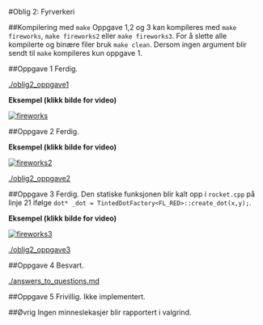 #Oblig 2: Fyrverkeri

##Kompilering med `make`
Oppgave 1,2 og 3 kan kompileres med `make fireworks`, `make fireworks2` eller `make fireworks3`. For å slette alle kompilerte og binære filer bruk `make clean`. Dersom ingen argument blir sendt til `make` kompileres kun oppgave 1. 

##Oppgave 1
Ferdig. 

[./oblig2_oppgave1](./oblig2_oppgave1)

**Eksempel (klikk bilde for video)**

[![fireworks](http://img.youtube.com/vi/7vy-m6He2AQ/0.jpg)](http://www.youtube.com/watch?v=7vy-m6He2AQ)

##Oppgave 2
Ferdig. 

**Eksempel (klikk bilde for video)**

[![fireworks2](http://img.youtube.com/vi/Z7f-Y00N1kc/0.jpg)](http://www.youtube.com/watch?v=Z7f-Y00N1kc)

[./oblig2_oppgave2](./oblig2_oppgave2)

##Oppgave 3
Ferdig. 
Den statiske funksjonen blir kalt opp i `rocket.cpp` på linje 21 ifølge `dot* _dot = TintedDotFactory<FL_RED>::create_dot(x,y);`.

**Eksempel (klikk bilde for video)**

[![fireworks3](http://img.youtube.com/vi/bs6fM0CUGkw/0.jpg)](http://www.youtube.com/watch?v=bs6fM0CUGkw)

[./oblig2_oppgave3](./oblig2_oppgave3)

##Oppgave 4
Besvart. 

[./answers_to_questions.md](./answers_to_questions.md)

##Oppgave 5
Frivillig. Ikke implementert. 

##Øvrig
Ingen minneslekasjer blir rapportert i valgrind.
